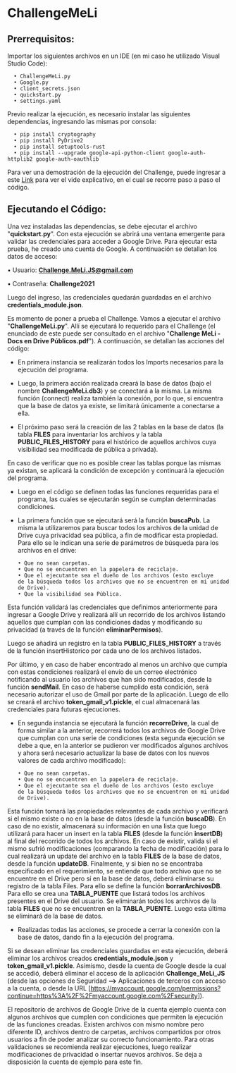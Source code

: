 # ChallengeMeLi

## Prerrequisitos:

Importar los siguientes archivos en un IDE (en mi caso he utilizado Visual Studio Code):

      •	ChallengeMeLi.py
      •	Google.py
      •	client_secrets.json
      •	quickstart.py
      •	settings.yaml

Previo realizar la ejecución, es necesario instalar las siguientes dependencias, ingresando las mismas por consola:

      •	pip install cryptography
      •	pip install PyDrive2
      •	pip install setuptools-rust
      •	pip install --upgrade google-api-python-client google-auth-httplib2 google-auth-oauthlib


Para ver una demostración de la ejecución del Challenge, puede ingresar a este [Link](https://youtu.be/iGUSD1asboM) para ver el vide explicativo, en el cual se recorre paso a paso el código.

## Ejecutando el Código:

Una vez instaladas las dependencias, se debe ejecutar el archivo "**quickstart.py**". Con esta ejecución se abrirá una ventana emergente para validar las credenciales para acceder a Google Drive. Para ejecutar esta prueba, he creado una cuenta de Google. A continuación se detallan los datos de acceso:

   •	Usuario: **Challenge.MeLi.JS@gmail.com**
   
   •	Contraseña: **Challenge2021**

Luego del ingreso, las credenciales quedarán guardadas en el archivo **credentials_module.json**.


Es momento de poner a prueba el Challenge. Vamos a ejecutar el archivo "**ChallengeMeLi.py**". Allí se ejecutará lo requerido para el Challenge (el enunciado de este puede ser consultado en el archivo "**Challenge MeLi - Docs en Drive Públicos.pdf**"). A continuación, se detallan las acciones del código:

- En primera instancia se realizarán todos los Imports necesarios para la ejecución del programa.

- Luego, la primera acción realizada creará la base de datos (bajo el nombre **ChallengeMeLi.db3**) y se conectará a la misma. La misma función (connect) realiza también la conexión, por lo que, si encuentra que la base de datos ya existe, se limitará únicamente a conectarse a ella.

 - El próximo paso será la creación de las 2 tablas en la base de datos (la tabla **FILES** para inventariar los archivos y la tabla **PUBLIC_FILES_HISTORY** para el histórico de aquellos archivos cuya visibilidad sea modificada de pública a privada).

En caso de verificar que no es posible crear las tablas porque las mismas ya existan, se aplicará la condición de excepción y continuará la ejecución del programa.

- Luego en el código se definen todas las funciones requeridas para el programa, las cuales se ejecutarán según se cumplan determinadas condiciones.

- La primera función que se ejecutará será la función **buscaPub**. La misma la utilizaremos para buscar todos los archivos de la unidad de Drive cuya privacidad sea pública, a fin de modificar esta propiedad. Para ello se le indican una serie de parámetros de búsqueda para los archivos en el drive:

      •	Que no sean carpetas.
      •	Que no se encuentren en la papelera de reciclaje.
      •	Que el ejecutante sea el dueño de los archivos (esto excluye 
      de la búsqueda todos los archivos que no se encuentren en mi unidad de Drive).
      •	Que la visibilidad sea Pública.

Esta función validará las credenciales que definimos anteriormente para ingresar a Google Drive y realizará allí un recorrido de los archivos listando aquellos que cumplan con las condiciones dadas y modificando su privacidad (a través de la función **eliminarPermisos**). 

Luego se añadirá un registro en la tabla **PUBLIC_FILES_HISTORY** a través de la función insertHistorico por cada uno de los archivos listados. 

Por último, y en caso de haber encontrado al menos un archivo que cumpla con estas condiciones realizará el envío de un correo electrónico notificando al usuario los archivos que han sido modificados, desde la función **sendMail**. En caso de haberse cumplido esta condición, será necesario autorizar el uso de Gmail por parte de la aplicación. Luego de ello se creará el archivo **token_gmail_v1.pickle**, el cual almacenará las credenciales para futuras ejecuciones.

- En segunda instancia se ejecutará la función **recorreDrive**, la cual de forma similar a la anterior, recorrerá todos los archivos de Google Drive que cumplan con una serie de condiciones (esta segunda ejecución se debe a que, en la anterior se pudieron ver modificados algunos archivos y ahora será necesario actualizar la base de datos con los nuevos valores de cada archivo modificado):

      •	Que no sean carpetas.    
      •	Que no se encuentren en la papelera de reciclaje.   
      •	Que el ejecutante sea el dueño de los archivos (esto excluye 
      de la búsqueda todos los archivos que no se encuentren en mi unidad de Drive).
                        
Esta función tomará las propiedades relevantes de cada archivo y verificará si el mismo existe o no en la base de datos (desde la función **buscaDB**). En caso de no existir, almacenará su información en una lista que luego utilizará para hacer un insert en la tabla **FILES** (desde la función **insertDB**) al final del recorrido de todos los archivos. En caso de existir, valida si el mismo sufrió modificaciones (comparando la fecha de modificación) para lo cual realizará un update del archivo en la tabla **FILES** de la base de datos, desde la función **updateDB**. Finalmente, y si bien no se encontraba especificado en el requerimiento, se entiende que todo archivo que no se encuentre en el Drive pero sí en la base de datos, deberá eliminarse su registro de la tabla Files. Para ello se define la función **borrarArchivosDB**. Para ello se crea una **TABLA_PUENTE** que listará todos los archivos presentes en el Drive del usuario. Se eliminarán todos los archivos de la tabla **FILES** que no se encuentren en la **TABLA_PUENTE**. Luego esta última se eliminará de la base de datos.
      
- Realizadas todas las acciones, se procede a cerrar la conexión con la base de datos, dando fin a la ejecución del programa.
      
Si se desean eliminar las credenciales guardadas en esta ejecución, deberá eliminar los archivos creados **credentials_module.json** y **token_gmail_v1.pickle**. Asimismo, desde la cuenta de Google desde la cual se accedió, deberá eliminar el acceso de la aplicación **Challenge_MeLi_JS** (desde las opciones de Seguridad **-->** Aplicaciones de terceros con acceso a la cuenta, o desde la URL [https://myaccount.google.com/permissions?continue=https%3A%2F%2Fmyaccount.google.com%2Fsecurity]).
      
El repositorio de archivos de Google Drive de la cuenta ejemplo cuenta con algunos archivos que cumplen con condiciones que permiten la ejecución de las funciones creadas. Existen archivos con mismo nombre pero diferente ID, archivos dentro de carpetas, archivos compartidos por otros usuarios a fin de poder analizar su correcto funcionamiento. Para otras validaciones se recomienda realizar ejecuciones, luego realizar modificaciones de privacidad o insertar nuevos archivos. Se deja a disposición la cuenta de ejemplo para este fin. 
